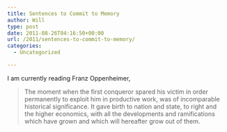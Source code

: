 ```yaml
---
title: Sentences to Commit to Memory
author: Will
type: post
date: 2011-08-26T04:16:50+00:00
url: /2011/sentences-to-commit-to-memory/
categories:
  - Uncategorized

---
```

I am currently reading Franz Oppenheimer,

> The moment when the first conqueror spared his victim in order permanently to exploit him in productive work, was of incomparable historical significance. It gave birth to nation and state, to right and the higher economics, with all the developments and ramifications which have grown and which will hereafter grow out of them.